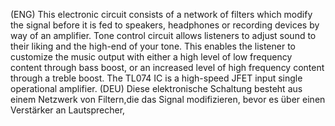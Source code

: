 
(ENG) This electronic circuit consists of a network of filters which modify the signal before it is fed to speakers, headphones or recording devices by way of an amplifier. Tone control circuit  allows listeners to adjust sound to their liking and  the high-end of your tone. This enables the listener to customize the music output with either a high level of low frequency content through bass boost, or an increased level of high frequency content through a treble boost. The TL074 IC is a high-speed JFET input single operational amplifier.
(DEU) Diese elektronische Schaltung besteht aus einem Netzwerk von Filtern,die das Signal modifizieren, bevor es über einen Verstärker an Lautsprecher,  







